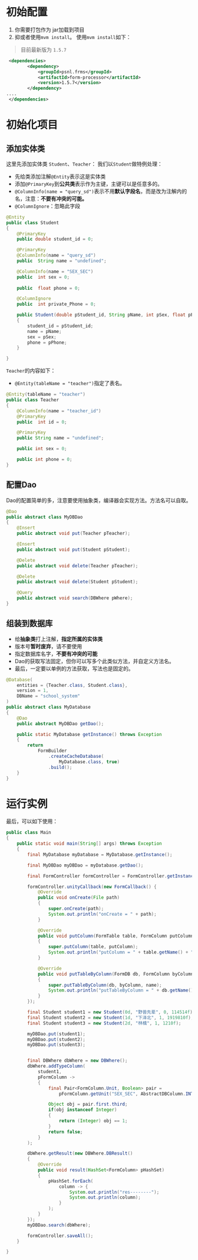 # 初始配置

 1. 你需要打包作为 jar加载到项目
 2. 抑或者使用`mvm install`。
 使用`mvm install`如下：
 > 目前最新版为 `1.5.7`
```xml
 <dependencies>
        <dependency>
            <groupId>psnl.frms</groupId>
            <artifactId>form-processor</artifactId>
            <version>1.5.7</version>
        </dependency>
....
 </dependencies>
```

# 初始化项目
## 添加实体类
这里先添加实体类 `Student`、`Teacher`：
我们以`Student`做特例处理：

 - 先给类添加注解`@Entity`表示这是实体类
 - 添加`@PrimaryKey`到**公共类**表示作为主键，主键可以是任意多的。
 - `@ColumnInfo(name = "query_sd")`表示不用**默认字段名**，而是改为注解内的名，注意：**不要有冲突的可能。**
 - `@ColumnIgnore`：忽略此字段

```java
@Entity
public class Student
{
	@PrimaryKey
	public double student_id = 0;

	@PrimaryKey
	@ColumnInfo(name = "query_sd")
	public  String name = "undefined";

	@ColumnInfo(name = "SEX_SEC")
	public  int sex = 0;
	
	public  float phone = 0;

	@ColumnIgnore
	public  int private_Phone = 0;

	public Student(double pStudent_id, String pName, int pSex, float pPhone)
	{
		student_id = pStudent_id;
		name = pName;
		sex = pSex;
		phone = pPhone;
	}

}
```
`Teacher`的内容如下：

 - `@Entity(tableName = "teacher")`指定了表名。

```java
@Entity(tableName = "teacher")
public class Teacher
{
	@ColumnInfo(name = "teacher_id")
	@PrimaryKey
	public  int id = 0;

	@PrimaryKey
	public String name = "undefined";

	public int sex = 0;

	public int phone = 0;
}

```

## 配置Dao
Dao的配置简单的多，注意要使用抽象类，编译器会实现方法。方法名可以自取。
```java
@Dao
public abstract class MyDBDao
{
	@Insert
	public abstract void put(Teacher pTeacher);

	@Insert
	public abstract void put(Student pStudent);

	@Delete
	public abstract void delete(Teacher pTeacher);

	@Delete
	public abstract void delete(Student pStudent);

	@Query
	public abstract void search(DBWhere pWhere);
}

```
## 组装到数据库

 - 给**抽象类**打上注解，**指定所属的实体类**
 - 版本号**暂时废弃**，请不要使用
 - 指定数据库名字，**不要有冲突的可能**
 - Dao的获取写法固定，但你可以写多个此类似方法，并自定义方法名。
 - 最后，一定要以单例的方法获取，写法也是固定的。

```java
@Database(
	entities = {Teacher.class, Student.class},
	version = 1,
	DBName = "school_system"
)
public abstract class MyDatabase
{
	@Dao
	public abstract MyDBDao getDao();

	public static MyDatabase getInstance() throws Exception
	{
		return
			FormBuilder
				.createCacheDatabase(
					MyDatabase.class, true)
				.build();
	}
}
```
# 运行实例
最后，可以如下使用：

```java
public class Main
{
	public static void main(String[] args) throws Exception
	{
		final MyDatabase myDatabase = MyDatabase.getInstance();

		final MyDBDao myDBDao = myDatabase.getDao();

		final FormController formController = FormController.getInstance();

		formController.unityCallback(new FormCallback() {
			@Override
			public void onCreate(File path)
			{
				super.onCreate(path);
				System.out.println("onCreate = " + path);
			}

			@Override
			public void putColumn(FormTable table, FormColumn putColumn)
			{
				super.putColumn(table, putColumn);
				System.out.println("putColumn = " + table.getName() + ", putColumn = " + putColumn.getTypeHashCode());
			}

			@Override
			public void putTableByColumn(FormDB db, FormColumn byColumn, String name)
			{
				super.putTableByColumn(db, byColumn, name);
				System.out.println("putTableByColumn = " + db.getName());
			}
		});

		final Student student1 = new Student(0d, "野兽先辈", 0, 114514f);
		final Student student2 = new Student(1d, "下泽北", 1, 1919810f);
		final Student student3 = new Student(2d, "林檎", 1, 1210f);

		myDBDao.put(student1);
		myDBDao.put(student2);
		myDBDao.put(student3);


		final DBWhere dbWhere = new DBWhere();
		dbWhere.addTypeColumn(
			student1,
			pFormColumn ->
			{
				final Pair<FormColumn.Unit, Boolean> pair =
					pFormColumn.getUnit("SEX_SEC", AbstractDBColumn.INT);

				Object obj = pair.first.third;
				if(obj instanceof Integer)
				{
					return (Integer) obj == 1;
				}
				return false;
			}
		);

		dbWhere.getResult(new DBWhere.DBResult()
		{
			@Override
			public void result(HashSet<FormColumn> pHashSet)
			{
				pHashSet.forEach(
					column -> {
						System.out.println("res--------");
						System.out.println(column);
					}
				);
			}
		});
		myDBDao.search(dbWhere);

		formController.saveAll();
	}

}

```
